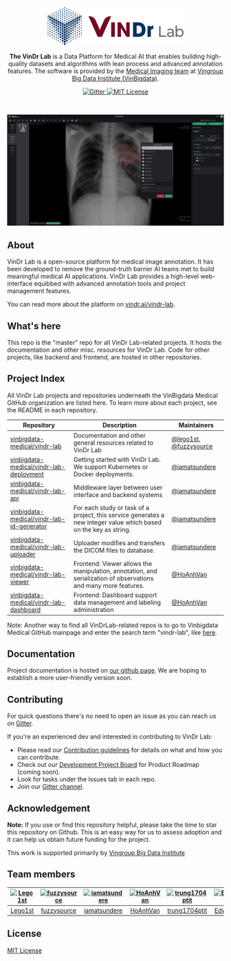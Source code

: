 <div align="center">
  <img src="./images/LogoVinDrLab.png"/>
  <p><strong>The VinDr Lab</strong> is a Data Platform for Medical AI that enables building high-quality datasets and algorithms with lean process and advanced annotation features. The software is provided by the <a href="https://vindr.ai/">Medical Imaging team</a> at <a href="https://vinbigdata.org/">Vingroup Big Data Institute (VinBigdata)</a>.</p>
</div>
<p align="center">
  <a href="https://gitter.im/vindr-lab/community?utm_source=badge&utm_medium=badge&utm_campaign=pr-badge">
    <img alt="Gitter" src="https://badges.gitter.im/vindr-lab/community.svg" />
  </a>
  <a href="/">
    <img alt="MIT License" src="https://img.shields.io/badge/license-MIT-blue.svg?style=flat-square" />
  </a>
</p>
<br/>

![Screeshot](./docs/img/vinlab_screenshot.png)
## About

VinDr Lab is a open-source platform for medical image annotation. 
It has been developed to remove the ground-truth barrier AI teams met to build meaningful medical AI applications. 
VinDr Lab provides a high-level web-interface equibbed with advanced annotation tools and project management features.

You can read more about the platform on
[vindr.ai/vindr-lab](https://vindr.ai/vindr-lab).

## What's here

This repo is the "master" repo for all VinDr Lab-related projects. 
It hosts the documentation and other misc. resources for VinDr Lab. 
Code for other projects, like backend and frontend, are hosted in other repositories. 

## Project Index 

All VinDr Lab projects and repositories underneath the VinBigdata Medical GitHub organization are listed here. To learn more about each project, see the README in each repository.

| Repository | Description | Maintainers |
|------------|-------------|-------------|
| [vinbigdata-medical/vindr-lab](https://github.com/vinbigdata-medical/vindr-lab) | Documentation and other general resources related to VinDr Lab | [@lego1st](https://github.com/lego1st), [@fuzzysource](https://github.com/fuzzysource) |
| [vinbigdata-medical/vindr-lab-deployment](https://github.com/vinbigdata-medical/vindr-lab-deployment) | Getting started with VinDr Lab. We support Kubernetes or Docker deployments. | [@iamatsundere](https://github.com/iamatsundere) |
| [vinbigdata-medical/vindr-lab-api](https://github.com/vinbigdata-medical/vindr-lab-api) | Middleware layer between user interface and backend systems | [@iamatsundere](https://github.com/iamatsundere) |
| [vinbigdata-medical/vindr-lab-id-generator](https://github.com/vinbigdata-medical/vindr-lab-id-generator) | For each study or task of a project, this service generates a new integer value which based on the key as string. | [@iamatsundere](https://github.com/iamatsundere) |
| [vinbigdata-medical/vindr-lab-uploader](https://github.com/vinbigdata-medical/vindr-lab-uploader) | Uploader modifies and transfers the DICOM files to database. | [@iamatsundere](https://github.com/iamatsundere) |
| [vinbigdata-medical/vindr-lab-viewer](https://github.com/vinbigdata-medical/vindr-lab-viewer) | Frontend: Viewer allows the manipulation, annotation, and serialization of observations and many more features. | [@HoAnhVan](https://github.com/HoAnhVan) |
| [vinbigdata-medical/vindr-lab-dashboard](https://github.com/vinbigdata-medical/vindr-lab-dashboard) | Frontend: Dashboard support data management and labeling administration | [@HoAnhVan](https://github.com/HoAnhVan) |


Note: Another way to find all VinDrLab-related repos is to go to Vinbigdata Medical GitHub mainpage and enter the search term "vindr-lab", like [here](https://github.com/vinbigdata-medical?utf8=%E2%9C%93&q=vindr-lab&type=&language=). 

## Documentation

Project documentation is hosted on
[our github page](https://vinbigdata-medical.github.io/vindr-lab/). We are hoping to
establish a more user-friendly version soon.

## Contributing

For quick questions there's no need to open an issue as you can reach us on [Gitter](https://gitter.im/vindr-lab/community).

If you're an experienced dev and interested in contributing to VinDr Lab:

* Please read our [Contribution guidelines](https://github.com/vinbigdata-medical/vindr-lab/blob/master/CONTRIBUTING.md) 
for details on what and how you can contribute.
* Check out our [Development Project Board]() for Product Roadmap (coming soon).
* Look for tasks under the Issues tab in each repo.
* Join our [Gitter channel](https://gitter.im/vindr-lab/community).

## Acknowledgement

**Note:** If you use or find this repository helpful, please take the time to star this repository on Github. This is an easy way for us to assess adoption and it can help us obtain future funding for the project.

This work is supported primarily by [Vingroup Big Data Institute](http://vinbigdata.org/)

## Team members

[<img alt="Lego1st" src="https://avatars.githubusercontent.com/u/11344955?v=4&s=117 width=117">](https://github.com/Lego1st) |[<img alt="fuzzysource" src="https://avatars.githubusercontent.com/u/720044?v=4&s=117 width=117">](https://github.com/fuzzysource) |[<img alt="iamatsundere" src="https://avatars.githubusercontent.com/u/8433644?v=4&s=117 width=117">](https://github.com/iamatsundere) |[<img alt="HoAnhVan" src="https://avatars.githubusercontent.com/u/16067784?v=4&s=117 width=117">](https://github.com/HoAnhVan) |[<img alt="trung1704ptit" src="https://avatars.githubusercontent.com/u/54926746?v=4&s=117 width=117">](https://github.com/trung1704ptit) |[<img alt="EdwardPham1615" src="https://avatars.githubusercontent.com/u/32992596?v=4&s=117 width=117">](https://github.com/EdwardPham1615) |[<img alt="minguyenn" src="https://avatars.githubusercontent.com/u/81665000?v=4&s=117 width=117">](https://github.com/minguyenn) |
:---:|:---:|:---:|:---:|:---:|:---:|:---:|
[Lego1st](https://github.com/Lego1st)|[fuzzysource](https://github.com/fuzzysource)|[iamatsundere](https://github.com/iamatsundere)|[HoAnhVan](https://github.com/HoAnhVan)|[trung1704ptit](https://github.com/trung1704ptit)|[EdwardPham1615](https://github.com/EdwardPham1615)|[minguyenn](https://github.com/minguyenn)|
## License

[MIT License](https://github.com/vinbigdata-medical/vindr-lab/blob/master/LICENSE)
